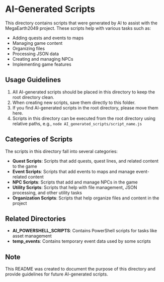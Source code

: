# AI-Generated Scripts

This directory contains scripts that were generated by AI to assist with the MegaEarth2049 project. These scripts help with various tasks such as:

- Adding quests and events to maps
- Managing game content
- Organizing files
- Processing JSON data
- Creating and managing NPCs
- Implementing game features

## Usage Guidelines

1. All AI-generated scripts should be placed in this directory to keep the root directory clean.
2. When creating new scripts, save them directly to this folder.
3. If you find AI-generated scripts in the root directory, please move them here.
4. Scripts in this directory can be executed from the root directory using relative paths, e.g., `node AI_generated_scripts/script_name.js`

## Categories of Scripts

The scripts in this directory fall into several categories:

- **Quest Scripts**: Scripts that add quests, quest lines, and related content to the game
- **Event Scripts**: Scripts that add events to maps and manage event-related content
- **NPC Scripts**: Scripts that add and manage NPCs in the game
- **Utility Scripts**: Scripts that help with file management, JSON processing, and other utility tasks
- **Organization Scripts**: Scripts that help organize files and content in the project

## Related Directories

- **AI_POWERSHELL_SCRIPTS**: Contains PowerShell scripts for tasks like asset management
- **temp_events**: Contains temporary event data used by some scripts

## Note

This README was created to document the purpose of this directory and provide guidelines for future AI-generated scripts.

